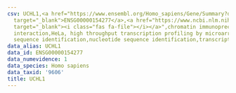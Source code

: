 ```yaml
---
csv: UCHL1,<a href="https://www.ensembl.org/Homo_sapiens/Gene/Summary?db=core;g=ENSG00000154277"
  target="_blank">ENSG00000154277</a>,<a href="https://www.ncbi.nlm.nih.gov/pubmed/17216044"
  target="_blank"><i class="fas fa-file"></i></a>",chromatin immunoprecipitation assay,direct
  interaction,HeLa, high throughput transcription profiling by microarray,nucleotide
  sequence identification,nucleotide sequence identification,transcriptional regulation,
data_alias: UCHL1
data_id: ENSG00000154277
data_numevidence: 1
data_species: Homo sapiens
data_taxid: '9606'
title: UCHL1
---
```

